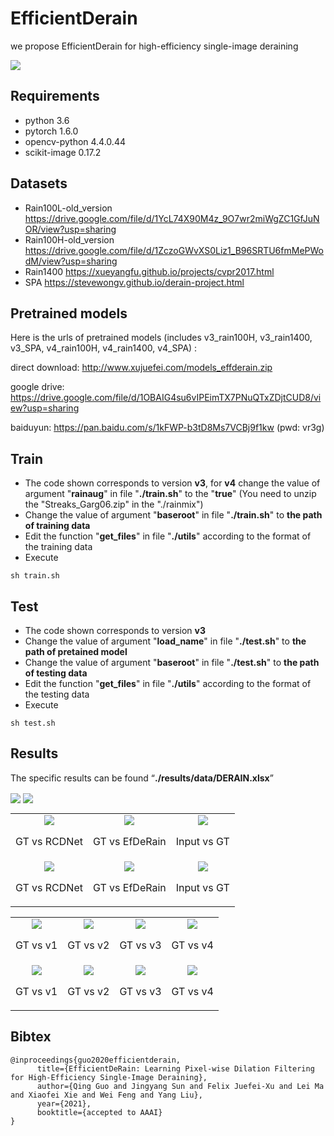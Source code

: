 # EfficientDerain
we propose EfficientDerain for high-efficiency single-image deraining

<img align="center" src="./results/structure.png" swidth="750">

## Requirements

- python 3.6
- pytorch 1.6.0
- opencv-python 4.4.0.44
- scikit-image 0.17.2

## Datasets
- Rain100L-old_version https://drive.google.com/file/d/1YcL74X90M4z_9O7wr2miWgZC1GfJuNOR/view?usp=sharing
- Rain100H-old_version https://drive.google.com/file/d/1ZczoGWvXS0Liz1_B96SRTU6fmMePWodM/view?usp=sharing
- Rain1400 https://xueyangfu.github.io/projects/cvpr2017.html
- SPA https://stevewongv.github.io/derain-project.html

## Pretrained models
Here is the urls of pretrained models (includes v3_rain100H, v3_rain1400, v3_SPA, v4_rain100H, v4_rain1400, v4_SPA) : 

direct download: 
http://www.xujuefei.com/models_effderain.zip

google drive:
https://drive.google.com/file/d/1OBAIG4su6vIPEimTX7PNuQTxZDjtCUD8/view?usp=sharing

baiduyun:
https://pan.baidu.com/s/1kFWP-b3tD8Ms7VCBj9f1kw (pwd: vr3g)

## Train

- The code shown corresponds to version **v3**, for **v4** change the value of argument "**rainaug**" in file "**./train.sh**" to the "**true**" (You need to unzip the "Streaks_Garg06.zip" in the "./rainmix")
- Change the value of argument "**baseroot**" in file "**./train.sh**" to **the path of training data**
- Edit the function "**get_files**" in file "**./utils**" according to the format of the training data
- Execute

```
sh train.sh
```

## Test

- The code shown corresponds to version **v3**
- Change the value of argument "**load_name**" in file "**./test.sh**" to **the path of pretained model**
- Change the value of argument "**baseroot**" in file "**./test.sh**" to **the path of testing data**
- Edit the function "**get_files**" in file "**./utils**" according to the format of the testing data
- Execute

```
sh test.sh
```

## Results

The specific results can be found “**./results/data/DERAIN.xlsx**”

<img align="center" src="./results/psnr_ssim-time.png" swidth="750">

<img align="center" src="./results/table-ssim_psnr.png" swidth="750">

<table>
    <tr>
        <td ><center><img src="./results/gt_vs_rcdnet_0.gif"  > <p align="center">GT vs RCDNet</p> </center></td>
        <td ><center><img src="./results/gt_vs_efderain_0.gif" > <p align="center">GT vs EfDeRain</p> </center></td>
        <td ><center><img src="./results/input_vs_gt_0.gif"  > <p align="center">Input vs GT</p> </center></td>
    </tr>
    <tr>
        <td ><center><img src="./results/gt_vs_rcdnet_1.gif" > <p align="center">GT vs RCDNet</p> </center></td>
        <td ><center><img src="./results/gt_vs_efderain_1.gif" > <p align="center">GT vs EfDeRain</p> </center></td>
        <td ><center><img src="./results/input_vs_gt_1.gif"  > <p align="center">Input vs GT</p> </center></td>
    </tr>
</table>

<table>
    <tr>
        <td ><center><img src="./results/gt_vs_v1_0.gif"  > <p align="center">GT vs v1</p> </center></td>
        <td ><center><img src="./results/gt_vs_v2_0.gif"  > <p align="center">GT vs v2</p> </center></td>
        <td ><center><img src="./results/gt_vs_v3_0.gif"  > <p align="center">GT vs v3</p> </center></td>
        <td ><center><img src="./results/gt_vs_v4_0.gif"  > <p align="center">GT vs v4</p> </center></td>
    </tr>
    <tr>
        <td ><center><img src="./results/gt_vs_v1_1.gif"  > <p align="center">GT vs v1</p> </center></td>
        <td ><center><img src="./results/gt_vs_v2_1.gif"  > <p align="center">GT vs v2</p> </center></td>
        <td ><center><img src="./results/gt_vs_v3_1.gif"  > <p align="center">GT vs v3</p> </center></td>
        <td ><center><img src="./results/gt_vs_v4_1.gif"  > <p align="center">GT vs v4</p> </center></td>
    </tr>
</table>

## Bibtex

```
@inproceedings{guo2020efficientderain,
      title={EfficientDeRain: Learning Pixel-wise Dilation Filtering for High-Efficiency Single-Image Deraining}, 
      author={Qing Guo and Jingyang Sun and Felix Juefei-Xu and Lei Ma and Xiaofei Xie and Wei Feng and Yang Liu},
      year={2021},
      booktitle={accepted to AAAI}
}
```

